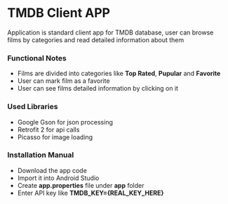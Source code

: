 # TMDB Client APP

Application is standard client app for TMDB database, user can browse films by categories and read detailed information about them

### Functional Notes
- Films are divided into categories like **Top Rated**, **Pupular** and **Favorite**
- User can mark film as a favorite
- User can see films detailed information by clicking on it

### Used Libraries 
- Google Gson for json processing
- Retrofit 2 for api calls
- Picasso for image loading

### Installation Manual
- Download the app code
- Import it into Android Studio
- Create **app.properties** file under **app** folder
- Enter API key like **TMDB_KEY={REAL_KEY_HERE}**
